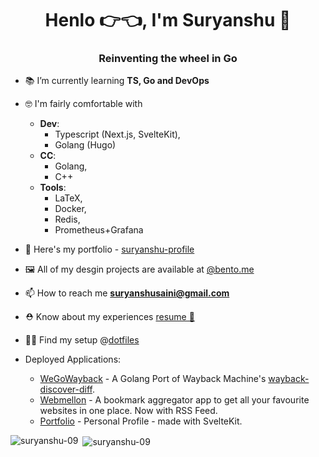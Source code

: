 <h1 align="center">Henlo 👉👈, I'm Suryanshu 🥸</h1>
<h3 align="center">Reinventing the wheel in Go</h3>

- 📚 I’m currently learning **TS, Go and DevOps**

- 🤓 I'm fairly comfortable with
  - **Dev**: 
     - Typescript (Next.js, SvelteKit),
     - Golang (Hugo)
   - **CC**:
     - Golang,
     - C++
   - **Tools**:
     - LaTeX,
     - Docker,
     - Redis,
     - Prometheus+Grafana
  

- 🔎 Here's my portfolio - [suryanshu-profile](https://find-suryanshu.vercel.app)

- 🖼️ All of my desgin projects are available at [@bento.me](https://bento.me/suryanshu)

- 📫 How to reach me **suryanshusaini@gmail.com**

- ⛑️ Know about my experiences [resume 🔗](https://find-suryanshu.vercel.app/assets/Suryanshu_Resume.pdf)

- 👩‍💻 Find my setup @[dotfiles](https://github.com/suryanshu-09/dotfiles)
- Deployed Applications:
  - [WeGoWayback](https://github.com/suryanshu-09/we-go-wayback) - A Golang Port of Wayback Machine's [wayback-discover-diff](https://github.com/internetarchive/wayback-discover-diff).
  - [Webmellon](https://webmellon.vercel.app/) - A bookmark aggregator app to get all your favourite websites in one place. Now with RSS Feed.
  - [Portfolio](https://find-suryanshu.vercel.app) - Personal Profile - made with SvelteKit.

<p><img align="left" src="https://github-readme-stats.vercel.app/api/top-langs?username=suryanshu-09&show_icons=true&locale=en&layout=compact" alt="suryanshu-09" /></p>

<p>&nbsp;<img align="center" src="https://github-readme-stats.vercel.app/api?username=suryanshu-09&show_icons=true&locale=en" alt="suryanshu-09" /></p>
